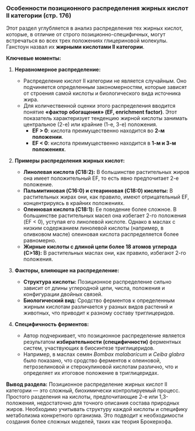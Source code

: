### **Особенности позиционного распределения жирных кислот II категории** (стр. 176)

Этот раздел углубляется в анализ распределения тех жирных кислот, которые, в отличие от строго позиционно-специфичных, могут встречаться во всех трех положениях глицериновой молекулы. Ганстоун назвал их **жирными кислотами II категории**.

**Ключевые моменты:**

1.  **Неравномерное распределение:**
    *   Распределение кислот II категории не является случайным. Оно подчиняется определенным закономерностям, которые зависят от строения самой кислоты и биологического вида источника жира.
    *   Для количественной оценки этого распределения вводится понятие **«фактор обогащения» (EF, enrichment factor)**. Этот показатель характеризует тенденцию жирной кислоты занимать центральное (2-е) или крайние (1-е, 3-е) положения.
        *   **EF > 0**: кислота преимущественно находится во **2-м положении**.
        *   **EF < 0**: кислота преимущественно находится в **1-м и 3-м положениях**.

2.  **Примеры распределения жирных кислот:**
    *   **Линолевая кислота (C18:2):** В большинстве растительных жиров она имеет положительный EF, то есть явно предпочитает 2-е положение.
    *   **Пальмитиновая (C16:0) и стеариновая (C18:0) кислоты:** В растительных жирах они, как правило, имеют отрицательный EF, концентрируясь в крайних положениях.
    *   **Олеиновая кислота (C18:1):** Ее поведение более сложное. В большинстве растительных масел она избегает 2-го положения (EF < 0), уступая его линолевой кислоте. Однако в маслах с низким содержанием линолевой кислоты (например, в оливковом масле) олеиновая кислота распределяется более равномерно.
    *   **Жирные кислоты с длиной цепи более 18 атомов углерода (C>18):** В растительных маслах они, как правило, избегают 2-го положения.

3.  **Факторы, влияющие на распределение:**
    *   **Структура кислоты:** Позиционное распределение сильно зависит от длины углеродной цепи, числа, положения и конфигурации двойных связей.
    *   **Биологический вид:** Сродство ферментов к определенным жирным кислотам различается у разных видов растений и животных, что приводит к разному составу триглицеридов.

4.  **Специфичность ферментов:**
    *   Автор подчеркивает, что позиционное распределение является результатом **избирательности (специфичности)** ферментных систем, участвующих в биосинтезе триглицеридов.
    *   Например, в маслах семян *Bombax malabaricum* и *Ceiba glabra* было показано, что сродство ферментов к олеиновой, петрозелиновой и стерокулиновой кислотам различно, что и определяет их итоговое положение в триглицеридах.

**Вывод раздела:**
Позиционное распределение жирных кислот II категории — это сложный, биохимически контролируемый процесс. Простого разделения на кислоты, предпочитающие 2-е или 1,3-положения, недостаточно для точного описания состава природных жиров. Необходимо учитывать структуру каждой кислоты и специфику метаболизма конкретного организма. Это подводит к необходимости создания более сложных моделей, таких как теория Брокерхофа.
